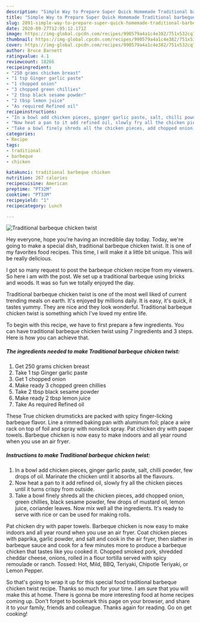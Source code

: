 ```yaml
---
description: "Simple Way to Prepare Super Quick Homemade Traditional barbeque chicken twist"
title: "Simple Way to Prepare Super Quick Homemade Traditional barbeque chicken twist"
slug: 2891-simple-way-to-prepare-super-quick-homemade-traditional-barbeque-chicken-twist
date: 2020-09-27T12:05:12.171Z
image: https://img-global.cpcdn.com/recipes/990579a4a1c4e382/751x532cq70/traditional-barbeque-chicken-twist-recipe-main-photo.jpg
thumbnail: https://img-global.cpcdn.com/recipes/990579a4a1c4e382/751x532cq70/traditional-barbeque-chicken-twist-recipe-main-photo.jpg
cover: https://img-global.cpcdn.com/recipes/990579a4a1c4e382/751x532cq70/traditional-barbeque-chicken-twist-recipe-main-photo.jpg
author: Bruce Barnett
ratingvalue: 4.1
reviewcount: 18266
recipeingredient:
- "250 grams chicken breast"
- "1 tsp Ginger garlic paste"
- "1 chopped onion"
- "3 chopped green chillies"
- "2 tbsp black sesame powder"
- "2 tbsp lemon juice"
- "As required Refined oil"
recipeinstructions:
- "In a bowl add chicken pieces, ginger garlic paste, salt, chilli powder, few drops of oil. Marinate the chicken until it absorbs all the flavours."
- "Now heat a pan to it add refined oil, slowly fry all the chicken pieces until it turns crispy from outside."
- "Take a bowl finely shreds all the chicken pieces, add chopped onion, green chillies, black sesame powder, few drops of mustard oil, lemon juice, coriander leaves. Now mix well all the ingredients. It&#39;s ready to serve with rice or can be used for making rolls."
categories:
- Recipe
tags:
- traditional
- barbeque
- chicken

katakunci: traditional barbeque chicken 
nutrition: 267 calories
recipecuisine: American
preptime: "PT32M"
cooktime: "PT33M"
recipeyield: "1"
recipecategory: Lunch

---
```



![Traditional barbeque chicken twist](https://img-global.cpcdn.com/recipes/990579a4a1c4e382/751x532cq70/traditional-barbeque-chicken-twist-recipe-main-photo.jpg)

Hey everyone, hope you're having an incredible day today. Today, we're going to make a special dish, traditional barbeque chicken twist. It is one of my favorites food recipes. This time, I will make it a little bit unique. This will be really delicious.

I got so many request to post the barbeque chicken recipe from my viewers. So here i am with the post. We set up a traditional barbeque using bricks and woods. It was so fun we totally enjoyed the day.

Traditional barbeque chicken twist is one of the most well liked of current trending meals on earth. It's enjoyed by millions daily. It is easy, it's quick, it tastes yummy. They are nice and they look wonderful. Traditional barbeque chicken twist is something which I've loved my entire life.


To begin with this recipe, we have to first prepare a few ingredients. You can have traditional barbeque chicken twist using 7 ingredients and 3 steps. Here is how you can achieve that.

<!--inarticleads1-->

##### The ingredients needed to make Traditional barbeque chicken twist:

1. Get 250 grams chicken breast
1. Take 1 tsp Ginger garlic paste
1. Get 1 chopped onion
1. Make ready 3 chopped green chillies
1. Take 2 tbsp black sesame powder
1. Make ready 2 tbsp lemon juice
1. Take As required Refined oil


These True chicken drumsticks are packed with spicy finger-licking barbeque flavor. Line a rimmed baking pan with aluminum foil; place a wire rack on top of foil and spray with nonstick spray. Pat chicken dry with paper towels. Barbeque chicken is now easy to make indoors and all year round when you use an air fryer. 

<!--inarticleads2-->

##### Instructions to make Traditional barbeque chicken twist:

1. In a bowl add chicken pieces, ginger garlic paste, salt, chilli powder, few drops of oil. Marinate the chicken until it absorbs all the flavours.
1. Now heat a pan to it add refined oil, slowly fry all the chicken pieces until it turns crispy from outside.
1. Take a bowl finely shreds all the chicken pieces, add chopped onion, green chillies, black sesame powder, few drops of mustard oil, lemon juice, coriander leaves. Now mix well all the ingredients. It&#39;s ready to serve with rice or can be used for making rolls.


Pat chicken dry with paper towels. Barbeque chicken is now easy to make indoors and all year round when you use an air fryer. Coat chicken pieces with paprika, garlic powder, and salt and cook in the air fryer, then slather in barbeque sauce and cook for a few minutes more to produce a barbeque chicken that tastes like you cooked it. Chopped smoked pork, shredded cheddar cheese, onions, rolled in a flour tortilla served with spicy remoulade or ranch. Tossed: Hot, Mild, BBQ, Teriyaki, Chipotle Teriyaki, or Lemon Pepper. 

So that's going to wrap it up for this special food traditional barbeque chicken twist recipe. Thanks so much for your time. I am sure that you will make this at home. There is gonna be more interesting food at home recipes coming up. Don't forget to bookmark this page on your browser, and share it to your family, friends and colleague. Thanks again for reading. Go on get cooking!
